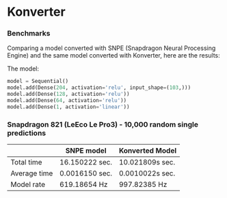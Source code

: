 # Konverter
### Benchmarks

Comparing a model converted with SNPE (Snapdragon Neural Processing Engine) and the same model converted with Konverter, here are the results:

The model:

```python
model = Sequential()
model.add(Dense(204, activation='relu', input_shape=(103,)))
model.add(Dense(128, activation='relu'))
model.add(Dense(64, activation='relu'))
model.add(Dense(1, activation='linear'))
```

### Snapdragon 821 (LeEco Le Pro3) - 10,000 random single predictions

|              |   SNPE model   | Konverted Model |
| ------------ | -------------- | --------------- |
| Total time   | 16.150222 sec. | 10.021809s sec. |
| Average time | 0.0016150 sec. | 0.0010022s sec. |
| Model rate   | 619.18654 Hz   | 997.82385 Hz    |

